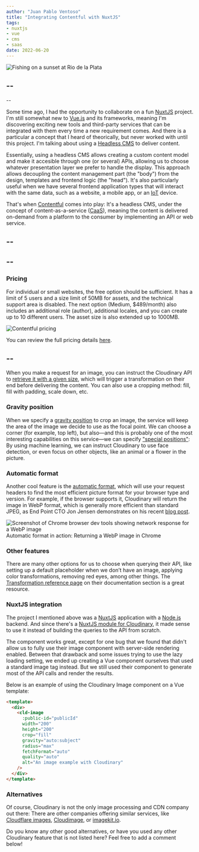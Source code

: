 ```yaml
---
author: "Juan Pablo Ventoso"
title: "Integrating Contentful with NuxtJS"
tags:
- nuxtjs
- vue
- cms
- saas
date: 2022-06-20
---
```


![Fishing on a sunset at Rio de la Plata](/blog/2022/06/integrating-contentful-with-nuxt/fishing-rio-de-la-plata-sunset.jpg)

<!-- Photo by Juan Pablo Ventoso -->

--
--
--

Some time ago, I had the opportunity to collaborate on a fun [NuxtJS](https://nuxtjs.org/) project. I'm still somewhat new to [Vue.js](https://vuejs.org/) and its frameworks, meaning I'm discovering exciting new tools and third-party services that can be integrated with them every time a new requirement comes. And there is a particular a concept that I heard of theorically, but never worked with until this project. I'm talking about using a [Headless CMS](https://en.wikipedia.org/wiki/Headless_content_management_system) to deliver content.

Essentially, using a headless CMS allows creating a custom content model and make it accesible through one (or several) APIs, allowing us to choose whatever presentation layer we prefer to handle the display. This approach allows decoupling the content management part (the "body") from the design, templates and frontend logic (the "head"). It's also particularly useful when we have several frontend application types that will interact with the same data, such as a website, a mobile app, or an [IoT](https://en.wikipedia.org/wiki/Internet_of_things) device.

That's when [Contentful](https://www.contentful.com/) comes into play: It's a headless CMS, under the concept of content-as-a-service ([CaaS](https://www.contentful.com/r/knowledgebase/content-as-a-service/)), meaning the content is delivered on-demand from a platform to the consumer by implementing an API or web service. 

--
--

--
--

### Pricing

For individual or small websites, the free option should be sufficient. It has a limit of 5 users and a size limit of 50MB for assets, and the technical support area is disabled. The next option (Medium, $489/month) also includes an additional role (author), additional locales, and you can create up to 10 different users. The asset size is also extended up to 1000MB.

![Contentful pricing](/blog/2022/06/integrating-contentful-with-nuxt/contentful-pricing.jpg)

You can review the full pricing details [here](https://www.contentful.com/pricing/).

--
--


When you make a request for an image, you can instruct the Cloudinary API to [retrieve it with a given size](https://cloudinary.com/documentation/resizing_and_cropping), which will trigger a transformation on their end before delivering the content. You can also use a cropping method: fill, fill with padding, scale down, etc.

### Gravity position

When we specify a [gravity position](https://cloudinary.com/documentation/resizing_and_cropping#control_gravity) to crop an image, the service will keep the area of the image we decide to use as the focal point. We can choose a corner (for example, top left), but also—and this is probably one of the most interesting capabilities on this service—we can specify ["special positions"](https://cloudinary.com/documentation/transformation_reference#g_special_position): By using machine learning, we can instruct Cloudinary to use face detection, or even focus on other objects, like an animal or a flower in the picture.

### Automatic format

Another cool feature is the [automatic format](https://cloudinary.com/documentation/transformation_reference#f_auto), which will use your request headers to find the most efficient picture format for your browser type and version. For example, if the browser supports it, Cloudinary will return the image in WebP format, which is generally more efficient than standard JPEG, as End Point CTO Jon Jensen demonstrates on his recent [blog post](https://www.endpointdev.com/blog/2022/02/webp-heif-avif-jpegxl/).

![Screenshot of Chrome browser dev tools showing network response for a WebP image](/blog/2022/03/optimizing-image-delivery-with-cloudinary/image-response.jpg)<br>
Automatic format in action: Returning a WebP image in Chrome

### Other features

There are many other options for us to choose when querying their API, like setting up a default placeholder when we don’t have an image, applying color transformations, removing red eyes, among other things. The [Transformation reference page](https://cloudinary.com/documentation/transformation_reference) on their documentation section is a great resource.

### NuxtJS integration

The project I mentioned above was a [NuxtJS](https://nuxtjs.org/) application with a [Node.js](https://nodejs.org/) backend. And since there's a [NuxtJS module for Cloudinary](https://cloudinary.nuxtjs.org/), it made sense to use it instead of building the queries to the API from scratch.

The component works great, except for one bug that we found that didn't allow us to fully use their image component with server-side rendering enabled. Between that drawback and some issues trying to use the lazy loading setting, we ended up creating a Vue component ourselves that used a standard image tag instead. But we still used their component to generate most of the API calls and render the results.

Below is an example of using the Cloudinary Image component on a Vue template:

```html
<template>
  <div>
    <cld-image
      :public-id="publicId"
      width="200"
      height="200"
      crop="fill"
      gravity="auto:subject"
      radius="max"
      fetchFormat="auto"
      quality="auto"
      alt="An image example with Cloudinary"
    />
  </div>
</template>
```

### Alternatives

Of course, Cloudinary is not the only image processing and CDN company out there: There are other companies offering similar services, like [Cloudflare images](https://www.cloudflare.com/products/cloudflare-images/), [Cloudimage](https://www.cloudimage.io/), or [imagekit.io](https://imagekit.io/).

Do you know any other good alternatives, or have you used any other Cloudinary feature that is not listed here? Feel free to add a comment below!
